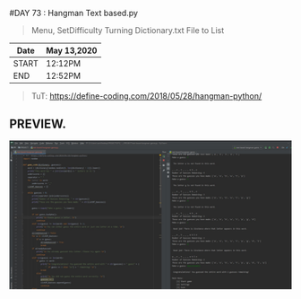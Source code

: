 #DAY 73 : Hangman Text based.py

> Menu, SetDifficulty
> Turning Dictionary.txt File to List 

| Date | May 13,2020 |
| ------ | ------ |
| START | 12:12PM |
| END | 12:52PM |

> TuT: https://define-coding.com/2018/05/28/hangman-python/
## PREVIEW.
![Preview](Untitled.jpg)


